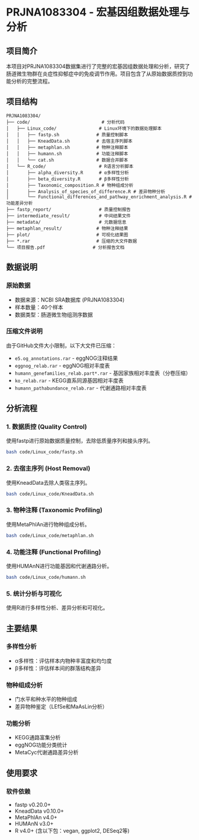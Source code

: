 # PRJNA1083304 - 宏基因组数据处理与分析

## 项目简介

本项目对PRJNA1083304数据集进行了完整的宏基因组数据处理和分析，研究了肠道微生物群在炎症性抑郁症中的免疫调节作用。项目包含了从原始数据质控到功能分析的完整流程。

## 项目结构

```
PRJNA1083304/
├── code/                           # 分析代码
│   ├── Linux_code/                # Linux环境下的数据处理脚本
│   │   ├── fastp.sh              # 质量控制脚本
│   │   ├── KneadData.sh          # 去宿主序列脚本
│   │   ├── metaphlan.sh          # 物种注释脚本
│   │   ├── humann.sh             # 功能注释脚本
│   │   └── cat.sh                # 数据合并脚本
│   └── R_code/                    # R语言分析脚本
│       ├── alpha_diversity.R      # α多样性分析
│       ├── beta_diversity.R       # β多样性分析
│       ├── Taxonomic_composition.R # 物种组成分析
│       ├── Analysis_of_species_of_difference.R # 差异物种分析
│       └── Functional_differences_and_pathway_enrichment_analysis.R # 功能差异分析
├── fastp_report/                  # 质量控制报告
├── intermediate_result/           # 中间结果文件
├── metadata/                      # 元数据信息
├── metaphlan_result/             # 物种注释结果
├── plot/                         # 可视化结果图
├── *.rar                         # 压缩的大文件数据
└── 项目报告.pdf                  # 分析报告文档
```

## 数据说明

### 原始数据
- 数据来源：NCBI SRA数据库 (PRJNA1083304)
- 样本数量：40个样本
- 数据类型：肠道微生物组测序数据

### 压缩文件说明
由于GitHub文件大小限制，以下大文件已压缩：
- `e5.og_annotations.rar` - eggNOG注释结果
- `eggnog_relab.rar` - eggNOG相对丰度表
- `humann_genefamilies_relab.part*.rar` - 基因家族相对丰度表（分卷压缩）
- `ko_relab.rar` - KEGG直系同源基因相对丰度表
- `humann_pathabundance_relab.rar` - 代谢通路相对丰度表

## 分析流程

### 1. 数据质控 (Quality Control)
使用fastp进行原始数据质量控制，去除低质量序列和接头序列。

```bash
bash code/Linux_code/fastp.sh
```

### 2. 去宿主序列 (Host Removal)
使用KneadData去除人类宿主序列。

```bash
bash code/Linux_code/KneadData.sh
```

### 3. 物种注释 (Taxonomic Profiling)
使用MetaPhlAn进行物种组成分析。

```bash
bash code/Linux_code/metaphlan.sh
```

### 4. 功能注释 (Functional Profiling)
使用HUMAnN进行功能基因和代谢通路分析。

```bash
bash code/Linux_code/humann.sh
```

### 5. 统计分析与可视化
使用R进行多样性分析、差异分析和可视化。

## 主要结果

### 多样性分析
- α多样性：评估样本内物种丰富度和均匀度
- β多样性：评估样本间的群落结构差异

### 物种组成分析
- 门水平和种水平的物种组成
- 差异物种鉴定（LEfSe和MaAsLin分析）

### 功能分析
- KEGG通路富集分析
- eggNOG功能分类统计
- MetaCyc代谢通路差异分析

## 使用要求

### 软件依赖
- fastp v0.20.0+
- KneadData v0.10.0+
- MetaPhlAn v4.0+
- HUMAnN v3.0+
- R v4.0+ (含以下包：vegan, ggplot2, DESeq2等)
